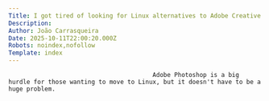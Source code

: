 ```yaml
---
Title: I got tired of looking for Linux alternatives to Adobe Creative Cloud — but I didn't need to
Description: 
Author: João Carrasqueira
Date: 2025-10-11T22:00:20.000Z
Robots: noindex,nofollow
Template: index
---
```


                                            Adobe Photoshop is a big hurdle for those wanting to move to Linux, but it doesn't have to be a huge problem.
                                        